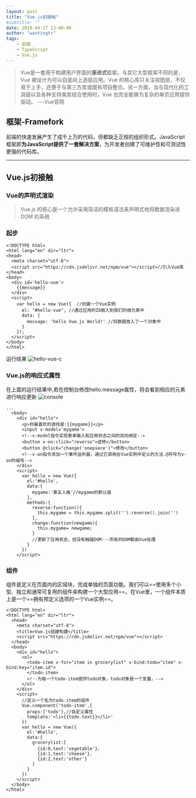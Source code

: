 ```yaml
---
layout: post
title: "Vue.js初接触"
#subtitle: ""
date: 2018-04-17 13:00:00
author: "wantingtr"
tags:
    - 前端
    - TypeScript
    - Vue.js
---
```


> Vue是一套用于构建用户界面的**渐进式**框架。与其它大型框架不同的是，Vue 被设计为可以自底向上逐层应用。Vue 的核心库只关注视图层，不仅易于上手，还便于与第三方库或既有项目整合。另一方面，当与现代化的工具链以及各种支持类库结合使用时，Vue 也完全能够为复杂的单页应用提供驱动。 ---Vue官网

## 框架-Framefork
前端的快速发展产生了成千上万的代码，但都缺乏正规的组织形式。JavaScript框架即**为JavaScript提供了一套解决方案**，为开发者创建了可维护性和可测试性更强的代码库。

***

## Vue.js初接触

### Vue的声明式渲染
>Vue.js 的核心是一个允许采用简洁的模板语法来声明式地将数据渲染进 DOM 的系统

### 起步
```
<!DOCTYPE html>
<html lang="en" dir="ltr">
<head>
  <meta charset="utf-8">
  <script src="https://cdn.jsdelivr.net/npm/vue"></script>//引入Vue库
</head>
<body>
  <div id='hello-vue'>
    {{message}}
  </div>
  <script>
    var hello = new Vue({  //创建一个Vue实例  
      el: "#hello-vue", //通过应用的ID嵌入到我们的根元素中
      data: {
        message: 'hello Vue.js World!' //将数据放入了一个对象中
      }
    });
  </script>
</body>
</html>

```
运行结果
![hello-vue-c](/img/04-vue/hello-vue-c.jpg)

### Vue.js的响应式属性

在上面的运行结果中,若在控制台修改hello.message属性，将会看到相应的元素进行响应更新
![console](/img/04-vue/vue-console.jpg)


```
...
  <body>
    <div id="hello">
      <p>你最喜欢的游戏是:{{mygame}}</p>
      <input v-model='mygame'>
      <!--v-model指令实现表单输入和应用状态之间的双向绑定-->
      <button v-on:click="reverse">逆转</button>
      <button @click="change('onepiece')">修改</button>
      <!--v-on指令添加一个事件监听器，通过它调用在Vue实例中定义的方法.@符号为v-on的缩写-->
    </div>
    <script>
      var hello = new Vue({
        el:'#hello',
        data:{
          mygame:'第五人格'//mygame的默认值
        },
        methods:{
          reverse:function(){
            this.mygame = this.mygame.split('').reverse().join('')
          },
          change:function(newgame){
            this.mygame= newgame;
          }
          //更新了应用状态，但没有触碰DOM---所有的DOM都由Vue处理
        }
      })
    </script>
```

### 组件
组件是定义在页面内的区域块，完成单独的页面功能。我们可以==使用多个小型、独立和通常可复用的组件来构建一个大型应用==。在Vue里，一个组件本质上是一个==拥有预定义选项的一个Vue实例==。

```
<!DOCTYPE html>
<html lang="en" dir="ltr">
  <head>
    <meta charset="utf-8">
    <title>Vue.js组建构建</title>
    <script src="https://cdn.jsdelivr.net/npm/vue"></script>
  </head>
  <body>
    <div id="hello">
      <ol>
        <todo-item v-for="item in grocerylist" v-bind:todo="item" v-bind:key="item.id">
        </todo-item>
        <!--为每一个todo-item提供todo对象，todo对象是一个变量，-->
      </ol>
    </div>
    <script>
      //定义一个名为todo-item的组件
      Vue.component('todo-item',{
        props:['todo'],//自定义属性
        template:'<li>{{todo.text}}</li>'
      })
      var hello = new Vue({
        el:'#hello',
        data:{
          grocerylist:[
            {id:0,text:'vegetable'}，
            {id:1,text:'cheese'},
            {id:2,text:'other'}
          ]
        }
      })
    </script>
  </body>
</html>

```
